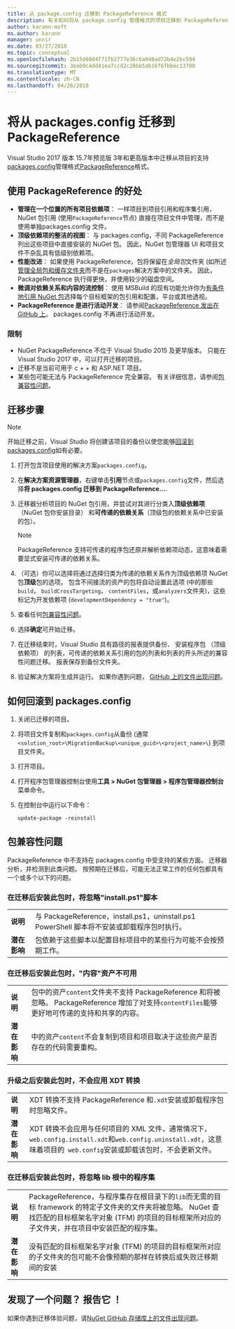 ```yaml
---
title: 从 package.config 迁移到 PackageReference 格式
description: 有关如何将从 package.config 管理格式的项目迁移到 PackageReference NuGet 4.0 + 和 VS2017 和.NET 核心 2.0 所支持的详细信息
author: karann-msft
ms.author: karann
manager: unnir
ms.date: 03/27/2018
ms.topic: conceptual
ms.openlocfilehash: 2b15d60d4f71fb2777e36c6a948ad72b4e2bc594
ms.sourcegitcommit: 3eab9c4dd41ea7ccd2c28bb5ab16f6fbbec13708
ms.translationtype: MT
ms.contentlocale: zh-CN
ms.lasthandoff: 04/26/2018
---
```

# <a name="migrate-from-packagesconfig-to-packagereference"></a>将从 packages.config 迁移到 PackageReference

Visual Studio 2017 版本 15.7年预览版 3年和更高版本中迁移从项目的支持[packages.config](./packages-config.md)管理格式[PackageReference](../consume-packages/Package-References-in-Project-Files.md)格式。

## <a name="benefits-of-using-packagereference"></a>使用 PackageReference 的好处

* **管理在一个位置的所有项目依赖项**： 一样项目到项目引用和程序集引用，NuGet 包引用 (使用`PackageReference`节点) 直接在项目文件中管理，而不是使用单独packages.config 文件。
* **顶级依赖项的整洁的视图**： 与 packages.config，不同 PackageReference 列出这些项目中直接安装的 NuGet 包。 因此，NuGet 包管理器 UI 和项目文件不杂乱具有低级别依赖项。
* **性能改进**： 如果使用 PackageReference，包将保留在*全局包*文件夹 (如所述[管理全局包和缓存文件夹](../consume-packages/managing-the-global-packages-and-cache-folders.md)而不是在`packages`解决方案中的文件夹。 因此，PackageReference 执行得更快，并使用较少的磁盘空间。
* **微调对依赖关系和内容的流控制**： 使用 MSBuild 的现有功能允许你为[有条件地引用 NuGet 包](../consume-packages/Package-References-in-Project-Files.md#adding-a-packagereference-condition)选择每个目标框架的包引用和配置，平台或其他透视。
* **PackageReference 是进行活动开发**： 请参阅[PackageReference 发出在 GitHub 上](https://aka.ms/nuget-pr-improvements)。 packages.config 不再进行活动开发。

### <a name="limitations"></a>限制

* NuGet PackageReference 不位于 Visual Studio 2015 及更早版本。 只能在 Visual Studio 2017 中，可以打开迁移的项目。
* 迁移不是当前可用于 c + + 和 ASP.NET 项目。
* 某些包可能无法与 PackageReference 完全兼容。 有关详细信息，请参阅[包兼容性问题](#package-compatibility-issues)。

## <a name="migration-steps"></a>迁移步骤

> [!Note]
> 开始迁移之前，Visual Studio 将创建该项目的备份以使您能够[回滚到 packages.config](#how-to-roll-back-to-packagesconfig)如有必要。

1. 打开包含项目使用的解决方案`packages.config`。

1. 在**解决方案资源管理器**，右键单击**引用**节点或`packages.config`文件，然后选择**将 packages.config 迁移到 PackageReference...**.

1. 迁移器分析项目的 NuGet 包引用，并尝试对其进行分类入**顶级依赖项**（NuGet 包你安装目录） 和**可传递的依赖关系**（顶级包的依赖关系中已安装的包）。

   > [!Note]
   > PackageReference 支持可传递的程序包还原并解析依赖项动态，这意味着需要显式安装可传递的依赖关系。

1. （可选）你可以选择将通过选择归类为传递的依赖关系作为顶级依赖项 NuGet 包**顶级**包的选项。 包含不间接流的资产的包将自动设置此选项 (中的那些`build`， `buildCrossTargeting`， `contentFiles`，或`analyzers`文件夹)，这些标记为开发依赖项 (`developmentDependency = "true"`)。

1. 查看任何[包兼容性问题](#package-compatibility-issues)。

1. 选择**确定**可开始迁移。

1. 在迁移结束时，Visual Studio 具有路径的报表提供备份、 安装程序包 （顶级依赖项） 的列表，可传递的依赖关系引用的包的列表和列表的开头所述的兼容性问题迁移。 报表保存到备份文件夹。

1. 验证解决方案将生成并运行。 如果你遇到问题， [GitHub 上的文件出现问题](https://github.com/NuGet/Home/issues/)。

## <a name="how-to-roll-back-to-packagesconfig"></a>如何回滚到 packages.config

1. 关闭已迁移的项目。

1. 将项目文件复制和`packages.config`从备份 (通常`<solution_root>\MigrationBackup\<unique_guid>\<project_name>\`) 到项目文件夹。

1. 打开项目。

1. 打开程序包管理器控制台使用**工具 > NuGet 包管理器 > 程序包管理器控制台**菜单命令。

1. 在控制台中运行以下命令：

   ```ps
   update-package -reinstall
   ```

## <a name="package-compatibility-issues"></a>包兼容性问题

PackageReference 中不支持在 packages.config 中受支持的某些方面。 迁移器分析，并检测到此类问题。 按预期在迁移后，可能无法正常工作的任何包都具有一个或多个以下的问题。

### <a name="installps1-scripts-are-ignored-when-the-package-is-installed-after-the-migration"></a>在迁移后安装此包时，将忽略"install.ps1"脚本

| | |
| --- | --- |
| **说明** | 与 PackageReference，install.ps1，uninstall.ps1 PowerShell 脚本将不安装或卸载程序包时执行。 |
| **潜在影响** | 包依赖于这些脚本以配置目标项目中的某些行为可能不会按预期工作。 |

### <a name="content-assets-are-not-available-when-the-package-is-installed-after-the-migration"></a>在迁移后安装此包时，"内容"资产不可用

| | |
| --- | --- |
| **说明** | 包中的资产`content`文件夹不支持 PackageReference 和将被忽略。 PackageReference 增加了对支持`contentFiles`能够更好地可传递的支持和共享的内容。  |
| **潜在影响** | 中的资产`content`不会复制到项目和项目取决于这些资产是否存在的代码需要重构。  |

### <a name="xdt-transforms-are-not-applied-when-the-package-is-installed-after-the-upgrade"></a>升级之后安装此包时，不会应用 XDT 转换

| | |
| --- | --- |
| **说明** | XDT 转换不支持 PackageReference 和`.xdt`安装或卸载程序包时忽略文件。   |
| **潜在影响** | XDT 转换不会应用与任何项目的 XML 文件，通常情况下，`web.config.install.xdt`和`web.config.uninstall.xdt`，这意味着项目的` web.config`安装或卸载该包时，不会更新文件。 |

### <a name="assemblies-in-the-lib-root-are-ignored-when-the-package-is-installed-after-the-migration"></a>在迁移后安装此包时，将忽略 lib 根中的程序集

| | |
| --- | --- |
| **说明** | PackageReference，与程序集存在根目录下的`lib`而无需的目标 framework 的特定子文件夹的文件夹将被忽略。 NuGet 查找匹配的目标框架名字对象 (TFM) 的项目的目标框架所对应的子文件夹，并在项目中安装匹配的程序集。 |
| **潜在影响** | 没有匹配的目标框架名字对象 (TFM) 的项目的目标框架所对应的子文件夹的包可能不会像预期的那样在转换后或失败迁移期间的安装 |

## <a name="found-an-issue-report-it"></a>发现了一个问题？ 报告它 ！

如果你遇到迁移体验问题，请[NuGet GitHub 存储库上的文件出现问题](https://github.com/NuGet/Home/issues/)。
